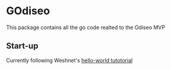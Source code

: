 # GOdiseo

This package contains all the go code realted to the Odiseo MVP

## Start-up

Currently following Weshnet's [hello-world tutotorial](https://wesh.network/posts/wesh-hello-world-app)
